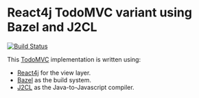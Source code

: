 # React4j TodoMVC variant using Bazel and J2CL

[![Build Status](https://api.travis-ci.com/react4j/react4j-todomvc.png?branch=raw_bazel_j2cl)](http://travis-ci.com/react4j/react4j-todomvc)

This [TodoMVC](http://todomvc.com/) implementation is written using:

* [React4j](https://react4j.github.io) for the view layer.
* [Bazel](https://bazel.build/) as the build system.
* [J2CL](https://githum.com/google/j2cl) as the Java-to-Javascript compiler.
